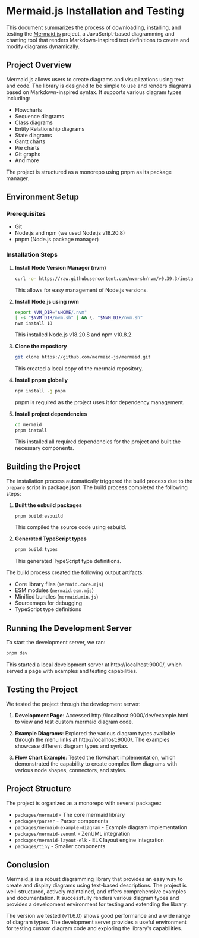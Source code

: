 # Mermaid.js Installation and Testing

This document summarizes the process of downloading, installing, and testing the [Mermaid.js](https://github.com/mermaid-js/mermaid) project, a JavaScript-based diagramming and charting tool that renders Markdown-inspired text definitions to create and modify diagrams dynamically.

## Project Overview

Mermaid.js allows users to create diagrams and visualizations using text and code. The library is designed to be simple to use and renders diagrams based on Markdown-inspired syntax. It supports various diagram types including:

- Flowcharts
- Sequence diagrams
- Class diagrams
- Entity Relationship diagrams
- State diagrams
- Gantt charts
- Pie charts
- Git graphs
- And more

The project is structured as a monorepo using pnpm as its package manager.

## Environment Setup

### Prerequisites
- Git
- Node.js and npm (we used Node.js v18.20.8)
- pnpm (Node.js package manager)

### Installation Steps

1. **Install Node Version Manager (nvm)**
   ```bash
   curl -o- https://raw.githubusercontent.com/nvm-sh/nvm/v0.39.3/install.sh | bash
   ```
   This allows for easy management of Node.js versions.

2. **Install Node.js using nvm**
   ```bash
   export NVM_DIR="$HOME/.nvm"
   [ -s "$NVM_DIR/nvm.sh" ] && \. "$NVM_DIR/nvm.sh"
   nvm install 18
   ```
   This installed Node.js v18.20.8 and npm v10.8.2.

3. **Clone the repository**
   ```bash
   git clone https://github.com/mermaid-js/mermaid.git
   ```
   This created a local copy of the mermaid repository.

4. **Install pnpm globally**
   ```bash
   npm install -g pnpm
   ```
   pnpm is required as the project uses it for dependency management.

5. **Install project dependencies**
   ```bash
   cd mermaid
   pnpm install
   ```
   This installed all required dependencies for the project and built the necessary components.

## Building the Project

The installation process automatically triggered the build process due to the `prepare` script in package.json. The build process completed the following steps:

1. **Built the esbuild packages**
   ```bash
   pnpm build:esbuild
   ```
   This compiled the source code using esbuild.

2. **Generated TypeScript types**
   ```bash
   pnpm build:types
   ```
   This generated TypeScript type definitions.

The build process created the following output artifacts:
- Core library files (`mermaid.core.mjs`)
- ESM modules (`mermaid.esm.mjs`)
- Minified bundles (`mermaid.min.js`)
- Sourcemaps for debugging
- TypeScript type definitions

## Running the Development Server

To start the development server, we ran:
```bash
pnpm dev
```

This started a local development server at http://localhost:9000/, which served a page with examples and testing capabilities.

## Testing the Project

We tested the project through the development server:

1. **Development Page**: Accessed http://localhost:9000/dev/example.html to view and test custom mermaid diagram code.

2. **Example Diagrams**: Explored the various diagram types available through the menu links at http://localhost:9000/. The examples showcase different diagram types and syntax.

3. **Flow Chart Example**: Tested the flowchart implementation, which demonstrated the capability to create complex flow diagrams with various node shapes, connectors, and styles.

## Project Structure

The project is organized as a monorepo with several packages:

- `packages/mermaid` - The core mermaid library
- `packages/parser` - Parser components
- `packages/mermaid-example-diagram` - Example diagram implementation
- `packages/mermaid-zenuml` - ZenUML integration
- `packages/mermaid-layout-elk` - ELK layout engine integration
- `packages/tiny` - Smaller components

## Conclusion

Mermaid.js is a robust diagramming library that provides an easy way to create and display diagrams using text-based descriptions. The project is well-structured, actively maintained, and offers comprehensive examples and documentation. It successfully renders various diagram types and provides a development environment for testing and extending the library.

The version we tested (v11.6.0) shows good performance and a wide range of diagram types. The development server provides a useful environment for testing custom diagram code and exploring the library's capabilities.